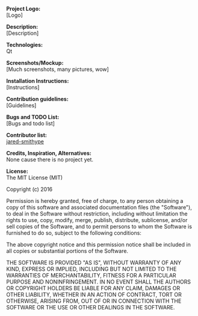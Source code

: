 <b>Project Logo:</b><br />
[Logo]<br />

<b>Description:</b><br />
[Description]<br />

<b>Technologies:</b><br />
Qt<br />

<b>Screenshots/Mockup:</b><br />
[Much screenshots, many pictures, wow]<br />

<b>Installation Instructions:</b><br />
[Instructions]<br />

<b>Contribution guidelines:</b><br />
[Guidelines]<br />

<b>Bugs and TODO List:</b><br />
[Bugs and todo list]<br />

<b>Contributor list:</b><br />
[jared-smithype](https://github.com/jared-smithype)<br />

<b>Credits, Inspiration, Alternatives:</b><br />
None cause there is no project yet.<br />

<b>License:</b><br />
The MIT License (MIT)<br />

Copyright (c) 2016

Permission is hereby granted, free of charge, to any person obtaining a copy of this software and associated documentation files (the "Software"), to deal in the Software without restriction, including without limitation the rights to use, copy, modify, merge, publish, distribute, sublicense, and/or sell copies of the Software, and to permit persons to whom the Software is furnished to do so, subject to the following conditions:

The above copyright notice and this permission notice shall be included in all copies or substantial portions of the Software.

THE SOFTWARE IS PROVIDED "AS IS", WITHOUT WARRANTY OF ANY KIND, EXPRESS OR IMPLIED, INCLUDING BUT NOT LIMITED TO THE WARRANTIES OF MERCHANTABILITY, FITNESS FOR A PARTICULAR PURPOSE AND NONINFRINGEMENT. IN NO EVENT SHALL THE AUTHORS OR COPYRIGHT HOLDERS BE LIABLE FOR ANY CLAIM, DAMAGES OR OTHER LIABILITY, WHETHER IN AN ACTION OF CONTRACT, TORT OR OTHERWISE, ARISING FROM, OUT OF OR IN CONNECTION WITH THE SOFTWARE OR THE USE OR OTHER DEALINGS IN THE SOFTWARE.
